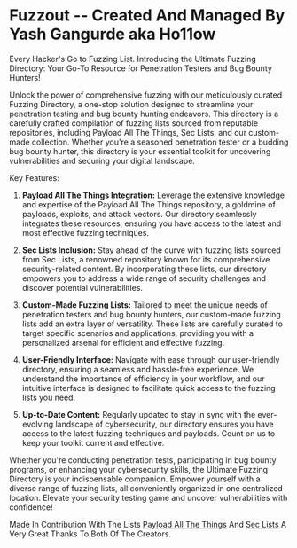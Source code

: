 # Fuzzout -- Created And Managed By Yash Gangurde aka Ho11ow
Every Hacker's Go to Fuzzing List.
Introducing the Ultimate Fuzzing Directory: Your Go-To Resource for Penetration Testers and Bug Bounty Hunters!

Unlock the power of comprehensive fuzzing with our meticulously curated Fuzzing Directory, a one-stop solution designed to streamline your penetration testing and bug bounty hunting endeavors. This directory is a carefully crafted compilation of fuzzing lists sourced from reputable repositories, including Payload All The Things, Sec Lists, and our custom-made collection. Whether you're a seasoned penetration tester or a budding bug bounty hunter, this directory is your essential toolkit for uncovering vulnerabilities and securing your digital landscape.

Key Features:

1. **Payload All The Things Integration:**
   Leverage the extensive knowledge and expertise of the Payload All The Things repository, a goldmine of payloads, exploits, and attack vectors. Our directory seamlessly integrates these resources, ensuring you have access to the latest and most effective fuzzing techniques.

2. **Sec Lists Inclusion:**
   Stay ahead of the curve with fuzzing lists sourced from Sec Lists, a renowned repository known for its comprehensive security-related content. By incorporating these lists, our directory empowers you to address a wide range of security challenges and discover potential vulnerabilities.

3. **Custom-Made Fuzzing Lists:**
   Tailored to meet the unique needs of penetration testers and bug bounty hunters, our custom-made fuzzing lists add an extra layer of versatility. These lists are carefully curated to target specific scenarios and applications, providing you with a personalized arsenal for efficient and effective fuzzing.

4. **User-Friendly Interface:**
   Navigate with ease through our user-friendly directory, ensuring a seamless and hassle-free experience. We understand the importance of efficiency in your workflow, and our intuitive interface is designed to facilitate quick access to the fuzzing lists you need.

5. **Up-to-Date Content:**
   Regularly updated to stay in sync with the ever-evolving landscape of cybersecurity, our directory ensures you have access to the latest fuzzing techniques and payloads. Count on us to keep your toolkit current and effective.

Whether you're conducting penetration tests, participating in bug bounty programs, or enhancing your cybersecurity skills, the Ultimate Fuzzing Directory is your indispensable companion. Empower yourself with a diverse range of fuzzing lists, all conveniently organized in one centralized location. Elevate your security testing game and uncover vulnerabilities with confidence!

Made In Contribution With The Lists <a href="https://github.com/swisskyrepo/PayloadsAllTheThings" target="_blank">Payload All The Things</a>
And <a href="https://github.com/danielmiessler/SecLists" target="_blank">Sec Lists</a> A Very Great Thanks To Both Of The Creators.

